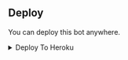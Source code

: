 


## Deploy
You can deploy this bot anywhere.

<details><summary>Deploy To Heroku</summary>
<p>
<br>
<a href="https://heroku.com/deploy?template=https://github.com/botxeditor/newfilter00">
  <img src="https://www.herokucdn.com/deploy/button.svg" alt="Deploy">
</a>
</p>
</details>

